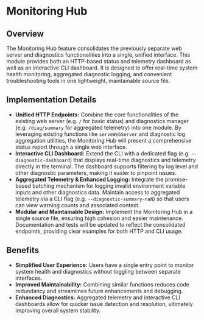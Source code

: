 # Monitoring Hub

## Overview
The Monitoring Hub feature consolidates the previously separate web server and diagnostics functionalities into a single, unified interface. This module provides both an HTTP-based status and telemetry dashboard as well as an interactive CLI dashboard. It is designed to offer real-time system health monitoring, aggregated diagnostic logging, and convenient troubleshooting tools in one lightweight, maintainable source file.

## Implementation Details
- **Unified HTTP Endpoints:** Combine the core functionalities of the existing web server (e.g. `/` for basic status) and diagnostics manager (e.g. `/diag/summary` for aggregated telemetry) into one module. By leveraging existing functions like `serveWebServer` and diagnostic log aggregation utilities, the Monitoring Hub will present a comprehensive status report through a single web interface.
- **Interactive CLI Dashboard:** Extend the CLI with a dedicated flag (e.g. `--diagnostic-dashboard`) that displays real-time diagnostics and telemetry directly in the terminal. The dashboard supports filtering by log level and other diagnostic parameters, making it easier to pinpoint issues.
- **Aggregated Telemetry & Enhanced Logging:** Integrate the promise-based batching mechanism for logging invalid environment variable inputs and other diagnostics data. Maintain access to aggregated telemetry via a CLI flag (e.g. `--diagnostic-summary-naN`) so that users can view warning counts and associated context.
- **Modular and Maintainable Design:** Implement the Monitoring Hub in a single source file, ensuring high cohesion and easier maintenance. Documentation and tests will be updated to reflect the consolidated endpoints, providing clear examples for both HTTP and CLI usage.

## Benefits
- **Simplified User Experience:** Users have a single entry point to monitor system health and diagnostics without toggling between separate interfaces.
- **Improved Maintainability:** Combining similar functions reduces code redundancy and streamlines future enhancements and debugging.
- **Enhanced Diagnostics:** Aggregated telemetry and interactive CLI dashboards allow for quicker issue detection and resolution, ultimately improving overall system stability.